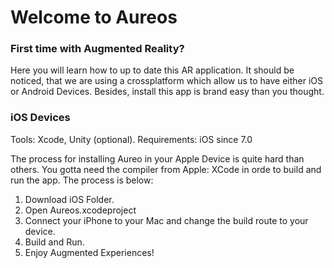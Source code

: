 # Welcome to Aureos

### First time with Augmented Reality? 

Here you will learn how to up to date this AR application. It should be noticed, that we are using a crossplatform which allow us to have either iOS or Android Devices. Besides, install this app is brand easy than you thought. 

### iOS Devices

Tools: Xcode, Unity (optional).
Requirements: iOS since 7.0

The process for installing Aureo in your Apple Device is quite hard than others. You gotta need the compiler from Apple: XCode in orde to build and run the app. The process is below:

1. Download iOS Folder. 
2. Open Aureos.xcodeproject
3. Connect your iPhone to your Mac and change the build route to your device.
4. Build and Run.
5. Enjoy Augmented Experiences! 
